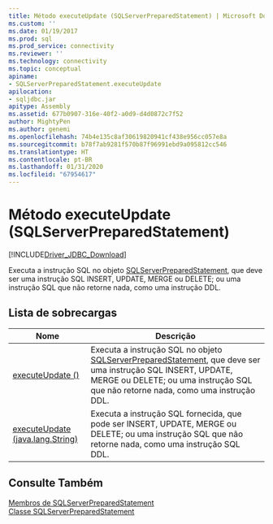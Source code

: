 ```yaml
---
title: Método executeUpdate (SQLServerPreparedStatement) | Microsoft Docs
ms.custom: ''
ms.date: 01/19/2017
ms.prod: sql
ms.prod_service: connectivity
ms.reviewer: ''
ms.technology: connectivity
ms.topic: conceptual
apiname:
- SQLServerPreparedStatement.executeUpdate
apilocation:
- sqljdbc.jar
apitype: Assembly
ms.assetid: 677b0907-316e-40f2-a0d9-d4d0872c7f52
author: MightyPen
ms.author: genemi
ms.openlocfilehash: 74b4e135c8af30619820941cf438e956cc057e8a
ms.sourcegitcommit: b78f7ab9281f570b87f96991ebd9a095812cc546
ms.translationtype: HT
ms.contentlocale: pt-BR
ms.lasthandoff: 01/31/2020
ms.locfileid: "67954617"
---
```

# <a name="executeupdate-method-sqlserverpreparedstatement"></a>Método executeUpdate (SQLServerPreparedStatement)
[!INCLUDE[Driver_JDBC_Download](../../../includes/driver_jdbc_download.md)]

  Executa a instrução SQL no objeto [SQLServerPreparedStatement](../../../connect/jdbc/reference/sqlserverpreparedstatement-class.md), que deve ser uma instrução SQL INSERT, UPDATE, MERGE ou DELETE; ou uma instrução SQL que não retorne nada, como uma instrução DDL.  
  
## <a name="overload-list"></a>Lista de sobrecargas  
  
|Nome|Descrição|  
|----------|-----------------|  
|[executeUpdate ()](../../../connect/jdbc/reference/executeupdate-method.md)|Executa a instrução SQL no objeto [SQLServerPreparedStatement](../../../connect/jdbc/reference/sqlserverpreparedstatement-class.md), que deve ser uma instrução SQL INSERT, UPDATE, MERGE ou DELETE; ou uma instrução SQL que não retorne nada, como uma instrução DDL.|  
|[executeUpdate (java.lang.String)](../../../connect/jdbc/reference/executeupdate-method-java-lang-string.md)|Executa a instrução SQL fornecida, que pode ser INSERT, UPDATE, MERGE ou DELETE; ou uma instrução SQL que não retorne nada, como uma instrução SQL DDL.|  
  
## <a name="see-also"></a>Consulte Também  
 [Membros de SQLServerPreparedStatement](../../../connect/jdbc/reference/sqlserverpreparedstatement-members.md)   
 [Classe SQLServerPreparedStatement](../../../connect/jdbc/reference/sqlserverpreparedstatement-class.md)  
  
  

